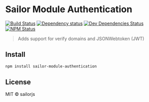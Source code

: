 # Sailor Module Authentication

[![Build Status](http://img.shields.io/travis/sailorjs/sailor-module-authentication/master.svg?style=flat)](https://travis-ci.org/sailorjs/sailor-module-authentication)
[![Dependency status](http://img.shields.io/david/sailorjs/sailor-module-authentication.svg?style=flat)](https://david-dm.org/sailorjs/sailor-module-authentication)
[![Dev Dependencies Status](http://img.shields.io/david/dev/sailorjs/sailor-module-authentication.svg?style=flat)](https://david-dm.org/sailorjs/sailor-module-authentication#info=devDependencies)
[![NPM Status](http://img.shields.io/npm/dm/sailor-module-authentication.svg?style=flat)](https://www.npmjs.org/package/sailor-module-authentication)

> Adds support for verify domains and JSONWebtoken (JWT)

## Install

```bash
npm install sailor-module-authentication
```

## License

MIT © sailorjs


